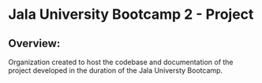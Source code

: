 # Jala University Bootcamp 2 - Project

## Overview:

Organization created to host the codebase and documentation of the project developed in the duration of the Jala Universty Bootcamp.
